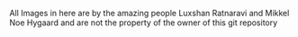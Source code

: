 All Images in here are by the amazing people Luxshan Ratnaravi and Mikkel Noe Hygaard and are not the property of the owner of this git repository 
